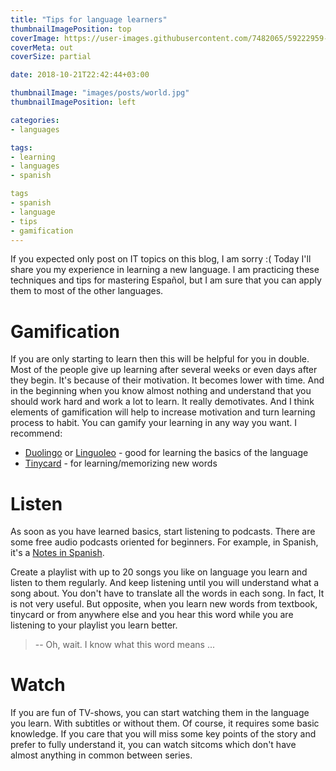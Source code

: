 ```yaml
---
title: "Tips for language learners"
thumbnailImagePosition: top
coverImage: https://user-images.githubusercontent.com/7482065/59222959-6c216900-8bd3-11e9-8567-5e5fd065b29b.jpg
coverMeta: out
coverSize: partial

date: 2018-10-21T22:42:44+03:00

thumbnailImage: "images/posts/world.jpg"
thumbnailImagePosition: left

categories:
- languages

tags:
- learning
- languages
- spanish

tags
- spanish
- language
- tips
- gamification
---
```

If you expected only post on IT topics on this blog, I am sorry :(
Today I'll share you my experience in learning a new language. I am practicing these techniques and tips for mastering Español, but I am sure that you can apply them to most of the other languages.

<!--more-->


# Gamification

If you are only starting to learn then this will be helpful for you in double. Most of the people give up learning after several weeks or even days after they begin. It's because of their motivation. It becomes lower with time. And in the beginning when you know almost nothing and understand that you should work hard and work a lot to learn. It really demotivates. And I think elements of gamification will help to increase motivation and turn learning process to habit. You can gamify your learning in any way you want. I recommend:

* [Duolingo](https://www.duolingo.com/) or [Linguoleo](https://lingualeo.com/) - good for learning the basics of the language
* [Tinycard](https://tinycards.duolingo.com/) - for learning/memorizing new words

# Listen

As soon as you have learned basics, start listening to podcasts. There are some free audio podcasts oriented for beginners. For example, in Spanish, it's a [Notes in Spanish](https://www.notesinspanish.com/).

Create a playlist with up to 20 songs you like on language you learn and listen to them regularly. And keep listening until you will understand what a song about. You don't have to translate all the words in each song. In fact, It is not very useful. But opposite, when you learn new words from textbook, tinycard or from anywhere else and you hear this word while you are listening to your playlist you learn better.

> -- Oh, wait. I know what this word means ...

# Watch
If you are fun of TV-shows, you can start watching them in the language you learn. With subtitles or without them. Of course, it requires some basic knowledge. If you care that you will miss some key points of the story and prefer to fully understand it, you can watch sitcoms which don't have almost anything in common between series.
